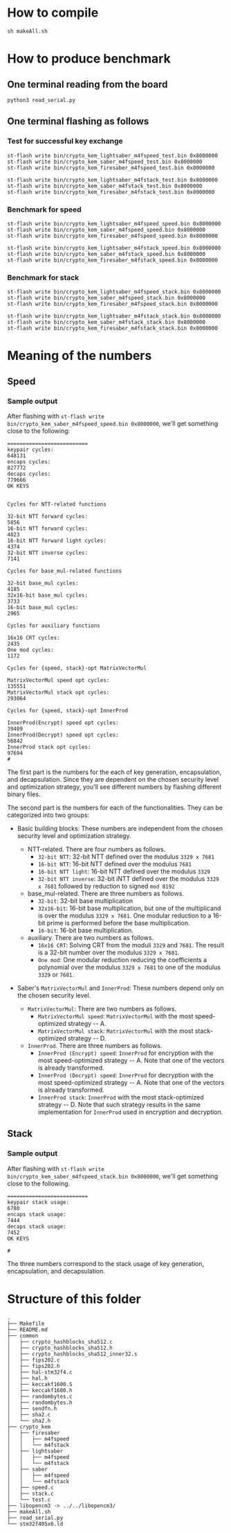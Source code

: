 
# How to compile
```
sh makeAll.sh
```

# How to produce benchmark

## One terminal reading from the board
```
python3 read_serial.py
```

## One terminal flashing as follows

### Test for successful key exchange
```
st-flash write bin/crypto_kem_lightsaber_m4fspeed_test.bin 0x8000000
st-flash write bin/crypto_kem_saber_m4fspeed_test.bin 0x8000000
st-flash write bin/crypto_kem_firesaber_m4fspeed_test.bin 0x8000000

st-flash write bin/crypto_kem_lightsaber_m4fstack_test.bin 0x8000000
st-flash write bin/crypto_kem_saber_m4fstack_test.bin 0x8000000
st-flash write bin/crypto_kem_firesaber_m4fstack_test.bin 0x8000000
```

### Benchmark for speed
```
st-flash write bin/crypto_kem_lightsaber_m4fspeed_speed.bin 0x8000000
st-flash write bin/crypto_kem_saber_m4fspeed_speed.bin 0x8000000
st-flash write bin/crypto_kem_firesaber_m4fspeed_speed.bin 0x8000000

st-flash write bin/crypto_kem_lightsaber_m4fstack_speed.bin 0x8000000
st-flash write bin/crypto_kem_saber_m4fstack_speed.bin 0x8000000
st-flash write bin/crypto_kem_firesaber_m4fstack_speed.bin 0x8000000
```

### Benchmark for stack
```
st-flash write bin/crypto_kem_lightsaber_m4fspeed_stack.bin 0x8000000
st-flash write bin/crypto_kem_saber_m4fspeed_stack.bin 0x8000000
st-flash write bin/crypto_kem_firesaber_m4fspeed_stack.bin 0x8000000

st-flash write bin/crypto_kem_lightsaber_m4fstack_stack.bin 0x8000000
st-flash write bin/crypto_kem_saber_m4fstack_stack.bin 0x8000000
st-flash write bin/crypto_kem_firesaber_m4fstack_stack.bin 0x8000000
```

# Meaning of the numbers

## Speed
### Sample output

After flashing with `st-flash write bin/crypto_kem_saber_m4fspeed_speed.bin 0x8000000`, we'll get something close to the following:

```
==========================
keypair cycles:
648131
encaps cycles:
827772
decaps cycles:
779666
OK KEYS


Cycles for NTT-related functions

32-bit NTT forward cycles:
5856
16-bit NTT forward cycles:
4823
16-bit NTT forward light cycles:
4374
32-bit NTT inverse cycles:
7141

Cycles for base_mul-related functions

32-bit base_mul cycles:
4185
32x16-bit base_mul cycles:
3733
16-bit base_mul cycles:
2965

Cycles for auxiliary functions

16x16 CRT cycles:
2435
One mod cycles:
1172

Cycles for {speed, stack}-opt MatrixVectorMul

MatrixVectorMul speed opt cycles:
135551
MatrixVectorMul stack opt cycles:
293064

Cycles for {speed, stack}-opt InnerProd

InnerProd(Encrypt) speed opt cycles:
39409
InnerProd(Decrypt) speed opt cycles:
56842
InnerProd stack opt cycles:
97694
#
```

The first part is the numbers for the each of key generation, encapsulation, and decapsulation. Since they are dependent on the chosen security level and optimization strategy, you'll see different numbers by flashing different binary files.

The second part is the numbers for each of the functionalities. They can be categorized into two groups:

- Basic building blocks: These numbers are independent from the chosen security level and optimization strategy.
    - NTT-related. There are four numbers as follows.
        - `32-bit NTT`: 32-bit NTT defined over the modulus `3329 x 7681`
        - `16-bit NTT`: 16-bit NTT defined over the modulus `7681`
        - `16-bit NTT light`: 16-bit NTT defined over the modulus `3329`
        - `32-bit NTT inverse`: 32-bit iNTT defined over the modulus `3329 x 7681` followed by reduction to signed `mod 8192`
    - base_mul-related. There are three numbers as follows.
        - `32-bit`: 32-bit base multiplication
        - `32x16-bit`: 16-bit base multiplication, but one of the multiplicand is over the modulus `3329 x 7681`. One modular reduction to a 16-bit prime is performed before the base multiplication.
        - `16-bit`: 16-bit base multiplication.
    - auxiliary. There are two numbers as follows.
        - `16x16 CRT`: Solving CRT from the moduli `3329` and `7681`. The result is a 32-bit number over the modulus `3329 x 7681`.
        - `One mod`: One modular reduction reducing the coefficients a polynomial over the modulus `3329 x 7681` to one of the modulus `3329` or `7681`.

- Saber's `MatrixVectorMul` and `InnerProd`: These numbers depend only on the chosen security level.
    - `MatrixVectorMul`: There are two numbers as follows.
        - `MatrixVectorMul speed`: `MatrixVectorMul` with the most speed-optimized strategy -- A.
        - `MatrixVectorMul stack`: `MatrixVectorMul` with the most stack-optimized strategy -- D.
    - `InnerProd`. There are three numbers as follows.
        - `InnerProd (Encrypt) speed`: `InnerProd` for encryption with the most speed-optimized strategy -- A. Note that one of the vectors is already transformed.
        - `InnerProd (Decrypt) speed`: `InnerProd` for decryption with the most speed-optimized strategy -- A. Note that one of the vectors is already transformed.
        - `InnerProd stack`: `InnerProd` with the most stack-optimized strategy -- D. Note that such strategy results in the same implementation for `InnerProd` used in encryption and decryption.

## Stack
### Sample output
After flashing with `st-flash write bin/crypto_kem_saber_m4fspeed_stack.bin 0x8000000`, we'll get something close to the following.

```
==========================
keypair stack usage:
6780
encaps stack usage:
7444
decaps stack usage:
7452
OK KEYS

#
```

The three numbers correspond to the stack usage of key generation, encapsulation, and decapsulation.

# Structure of this folder
```
.
├── Makefile
├── README.md
├── common
│   ├── crypto_hashblocks_sha512.c
│   ├── crypto_hashblocks_sha512.h
│   ├── crypto_hashblocks_sha512_inner32.s
│   ├── fips202.c
│   ├── fips202.h
│   ├── hal-stm32f4.c
│   ├── hal.h
│   ├── keccakf1600.S
│   ├── keccakf1600.h
│   ├── randombytes.c
│   ├── randombytes.h
│   ├── sendfn.h
│   ├── sha2.c
│   └── sha2.h
├── crypto_kem
│   ├── firesaber
│   │   ├── m4fspeed
│   │   └── m4fstack
│   ├── lightsaber
│   │   ├── m4fspeed
│   │   └── m4fstack
│   ├── saber
│   │   ├── m4fspeed
│   │   └── m4fstack
│   ├── speed.c
│   ├── stack.c
│   └── test.c
├── libopencm3 -> ../../libopencm3/
├── makeAll.sh
├── read_serial.py
└── stm32f405x6.ld
```
